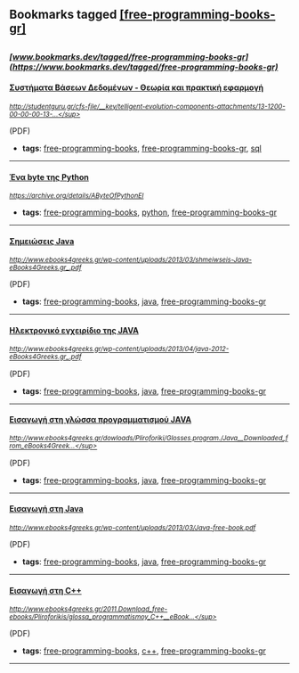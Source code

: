 ## Bookmarks tagged [[free-programming-books-gr]](https://www.bookmarks.dev?q=[free-programming-books-gr])

_<sup><sup>[www.bookmarks.dev/tagged/free-programming-books-gr](https://www.bookmarks.dev/tagged/free-programming-books-gr)</sup></sup>_
---
#### [Συστήματα Βάσεων Δεδομένων - Θεωρία και πρακτική εφαρμογή](http://studentguru.gr/cfs-file/__key/telligent-evolution-components-attachments/13-1200-00-00-00-13-46-27/vaseis_5F00_dedomenwn.pdf)
_<sup>http://studentguru.gr/cfs-file/__key/telligent-evolution-components-attachments/13-1200-00-00-00-13-...</sup>_

(PDF)
* **tags**: [free-programming-books](../tagged/free-programming-books.md), [free-programming-books-gr](../tagged/free-programming-books-gr.md), [sql](../tagged/sql.md)
---
#### [Ένα byte της Python](https://archive.org/details/AByteOfPythonEl)
_<sup>https://archive.org/details/AByteOfPythonEl</sup>_

* **tags**: [free-programming-books](../tagged/free-programming-books.md), [python](../tagged/python.md), [free-programming-books-gr](../tagged/free-programming-books-gr.md)
---
#### [Σημειώσεις Java](http://www.ebooks4greeks.gr/wp-content/uploads/2013/03/shmeiwseis-Java-eBooks4Greeks.gr_.pdf)
_<sup>http://www.ebooks4greeks.gr/wp-content/uploads/2013/03/shmeiwseis-Java-eBooks4Greeks.gr_.pdf</sup>_

(PDF)
* **tags**: [free-programming-books](../tagged/free-programming-books.md), [java](../tagged/java.md), [free-programming-books-gr](../tagged/free-programming-books-gr.md)
---
#### [Ηλεκτρονικό εγχειρίδιο της JAVA](http://www.ebooks4greeks.gr/wp-content/uploads/2013/04/java-2012-eBooks4Greeks.gr_.pdf)
_<sup>http://www.ebooks4greeks.gr/wp-content/uploads/2013/04/java-2012-eBooks4Greeks.gr_.pdf</sup>_

(PDF)
* **tags**: [free-programming-books](../tagged/free-programming-books.md), [java](../tagged/java.md), [free-programming-books-gr](../tagged/free-programming-books-gr.md)
---
#### [Εισαγωγή στη γλώσσα προγραμματισμού JAVA](http://www.ebooks4greeks.gr/dowloads/Pliroforiki/Glosses.program./Java__Downloaded_from_eBooks4Greeks.gr.pdf)
_<sup>http://www.ebooks4greeks.gr/dowloads/Pliroforiki/Glosses.program./Java__Downloaded_from_eBooks4Greek...</sup>_

(PDF)
* **tags**: [free-programming-books](../tagged/free-programming-books.md), [java](../tagged/java.md), [free-programming-books-gr](../tagged/free-programming-books-gr.md)
---
#### [Εισαγωγή στη Java](http://www.ebooks4greeks.gr/wp-content/uploads/2013/03/Java-free-book.pdf)
_<sup>http://www.ebooks4greeks.gr/wp-content/uploads/2013/03/Java-free-book.pdf</sup>_

(PDF)
* **tags**: [free-programming-books](../tagged/free-programming-books.md), [java](../tagged/java.md), [free-programming-books-gr](../tagged/free-programming-books-gr.md)
---
#### [Εισαγωγή στη C++](http://www.ebooks4greeks.gr/2011.Download_free-ebooks/Pliroforikis/glossa_programmatismoy_C++__eBooks4Greeks.gr.pdf)
_<sup>http://www.ebooks4greeks.gr/2011.Download_free-ebooks/Pliroforikis/glossa_programmatismoy_C++__eBook...</sup>_

(PDF)
* **tags**: [free-programming-books](../tagged/free-programming-books.md), [c++](../tagged/c++.md), [free-programming-books-gr](../tagged/free-programming-books-gr.md)
---
